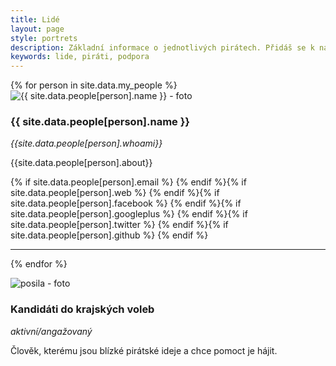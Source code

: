 ```yaml
---
title: Lidé
layout: page
style: portrets
description: Základní informace o jednotlivých pirátech. Přidáš se k nám?
keywords: lide, piráti, podpora
---
```

{% for person in site.data.my_people %}
<img src="/images/people/{{person}}.jpg" alt="{{ site.data.people[person].name }} - foto" class="left" />

### {{ site.data.people[person].name }}
*{{site.data.people[person].whoami}}*

{{site.data.people[person].about}}

  {% if site.data.people[person].email %}<a href="mailto:{{site.data.people[person].email}}"><i class="fa fa-envelope-o"></i></a>
  {% endif %}{% if site.data.people[person].web %}<a href="{{site.data.people[person].web}}"><i class="fa fa-external-link"></i></a>
  {% endif %}{% if site.data.people[person].facebook %}<a href="{{site.data.people[person].facebook}}"><i class="fa fa-facebook-square"></i></a>
  {% endif %}{% if site.data.people[person].googleplus %}<a href="{{site.data.people[person].googleplus}}"><i class="fa fa-google-plus-square"></i></a>
  {% endif %}{% if site.data.people[person].twitter %}<a href="{{site.data.people[person].twitter}}"><i class="fa fa-twitter"></i></a>
  {% endif %}{% if site.data.people[person].github %}<a href="{{site.data.people[person].github}}"><i class="fa fa-github"></i></a>
  {% endif %}

***
  {% endfor %}


<img src="/static/media/iwantyou.jpg" alt="posila - foto" class="left" />

### Kandidáti do krajských voleb

*aktivní/angažovaný*

Člověk, kterému jsou blízké pirátské ideje a chce pomoct je hájit.
<i class="fa fa-thumbs-o-up"></i>